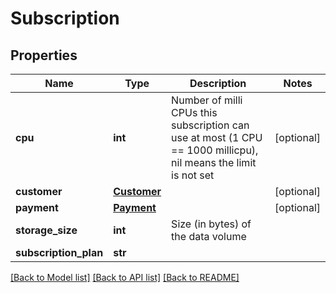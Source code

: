 # Subscription

## Properties
Name | Type | Description | Notes
------------ | ------------- | ------------- | -------------
**cpu** | **int** | Number of milli CPUs this subscription can use at most (1 CPU &#x3D;&#x3D; 1000 millicpu), nil means the limit is not set | [optional] 
**customer** | [**Customer**](Customer.md) |  | [optional] 
**payment** | [**Payment**](Payment.md) |  | [optional] 
**storage_size** | **int** | Size (in bytes) of the data volume | 
**subscription_plan** | **str** |  | 

[[Back to Model list]](../README.md#documentation-for-models) [[Back to API list]](../README.md#documentation-for-api-endpoints) [[Back to README]](../README.md)

